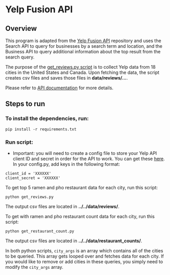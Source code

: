 # Yelp Fusion API

## Overview

This program is adapted from the [Yelp Fusion API](https://github.com/Yelp/yelp-fusion) repository and uses the Search API to query for businesses by a search term and location,
and the Business API to query additional information about the top result
from the search query.

The purpose of the [get_reviews.py script](get_reviews.py) is to collect Yelp data from 18 cities in the United States and Canada. Upon fetching the data, the script creates csv files and saves those files in **data/reviews/...**. 

Please refer to [API documentation](https://www.yelp.com/developers/documentation/v3)
for more details.

## Steps to run

### To install the dependencies, run:

```
pip install -r requirements.txt
```

### Run script:

* Important: you will need to create a config file to store your Yelp API client ID and secret in order for the API to work. You can get these [here](https://www.yelp.com/developers/documentation/v3/authentication). In your config.py, add keys in the following format:

```
client_id = 'XXXXXX'
client_secret = 'XXXXXX'
```


To get top 5 ramen and pho restaurant data for each city, run this script:

```
python get_reviews.py
```

The output csv files are located in **../../data/reviews/**.

To get with ramen and pho restaurant count data for each city, run this script:

```
python get_restaurant_count.py
```

The output csv files are located in **../../data/restaurant_counts/**.

In both python scripts, `city_args` is an array which contains all of the cities to be queried. This array gets looped over and fetches data for each city. If you would like to remove or add cities in these queries, you simply need to modify the `city_args` array.